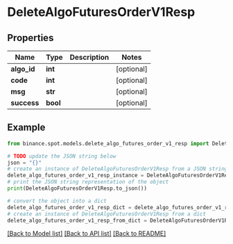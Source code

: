 # DeleteAlgoFuturesOrderV1Resp


## Properties

Name | Type | Description | Notes
------------ | ------------- | ------------- | -------------
**algo_id** | **int** |  | [optional] 
**code** | **int** |  | [optional] 
**msg** | **str** |  | [optional] 
**success** | **bool** |  | [optional] 

## Example

```python
from binance.spot.models.delete_algo_futures_order_v1_resp import DeleteAlgoFuturesOrderV1Resp

# TODO update the JSON string below
json = "{}"
# create an instance of DeleteAlgoFuturesOrderV1Resp from a JSON string
delete_algo_futures_order_v1_resp_instance = DeleteAlgoFuturesOrderV1Resp.from_json(json)
# print the JSON string representation of the object
print(DeleteAlgoFuturesOrderV1Resp.to_json())

# convert the object into a dict
delete_algo_futures_order_v1_resp_dict = delete_algo_futures_order_v1_resp_instance.to_dict()
# create an instance of DeleteAlgoFuturesOrderV1Resp from a dict
delete_algo_futures_order_v1_resp_from_dict = DeleteAlgoFuturesOrderV1Resp.from_dict(delete_algo_futures_order_v1_resp_dict)
```
[[Back to Model list]](../README.md#documentation-for-models) [[Back to API list]](../README.md#documentation-for-api-endpoints) [[Back to README]](../README.md)


